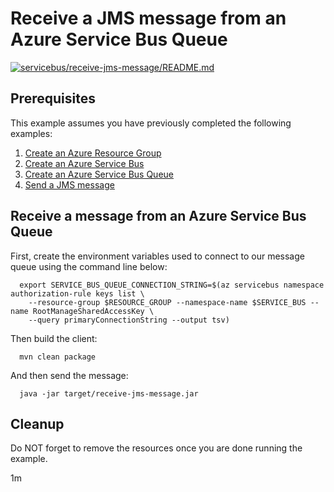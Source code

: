 
# Receive a JMS message from an Azure Service Bus Queue

[![servicebus/receive-jms-message/README.md](https://github.com/Azure-Samples/java-on-azure-examples/actions/workflows/servicebus_receive-jms-message_README_md.yml/badge.svg)](https://github.com/Azure-Samples/java-on-azure-examples/actions/workflows/servicebus_receive-jms-message_README_md.yml)

## Prerequisites

<!--

  if [[ -z $REGION ]]; then
    export REGION=eastus2
    echo "Using 'eastus2' region"
  fi

  -->
<!-- workflow.cron(0 20 * * 1) -->
<!-- workflow.include(../send-jms-message/README.md) -->

This example assumes you have previously completed the following examples:

1. [Create an Azure Resource Group](../../group/create/README.md)
1. [Create an Azure Service Bus](../create/README.md)
1. [Create an Azure Service Bus Queue](../create-queue/README.md)
1. [Send a JMS message](../send-jms-message/README.md)

## Receive a message from an Azure Service Bus Queue

First, create the environment variables used to connect to our message queue
using the command line below:


```shell
  export SERVICE_BUS_QUEUE_CONNECTION_STRING=$(az servicebus namespace authorization-rule keys list \
    --resource-group $RESOURCE_GROUP --namespace-name $SERVICE_BUS --name RootManageSharedAccessKey \
    --query primaryConnectionString --output tsv)
```

<!-- workflow.run()

  cd servicebus/receive-jms-message

  -->

Then build the client:

```shell
  mvn clean package
```

And then send the message:

```shell
  java -jar target/receive-jms-message.jar
```

<!-- workflow.run()

  cd ../..

  -->

<!-- workflow.directOnly() 

  export RESULT=$(az servicebus queue show --resource-group $RESOURCE_GROUP --namespace $SERVICE_BUS --name $SERVICE_BUS_QUEUE --query countDetails.activeMessageCount --output tsv)
  az group delete --name $RESOURCE_GROUP --yes || true
  if [[ "$RESULT" != "0" ]]; then
    exit 1
  fi

  -->

## Cleanup

Do NOT forget to remove the resources once you are done running the example.

1m
